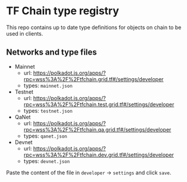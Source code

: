 # TF Chain type registry

This repo contains up to date type definitions for objects on chain to be used in clients.

## Networks and type files

- Mainnet
  - url: https://polkadot.js.org/apps/?rpc=wss%3A%2F%2Ftfchain.grid.tf#/settings/developer
  - types: `mainnet.json`
- Testnet
  - url: https://polkadot.js.org/apps/?rpc=wss%3A%2F%2Ftfchain.test.grid.tf#/settings/developer
  - types: `testnet.json`
- QaNet
  - url: https://polkadot.js.org/apps/?rpc=wss%3A%2F%2Ftfchain.qa.grid.tf#/settings/developer
  - types: `qanet.json`
- Devnet
  - url: https://polkadot.js.org/apps/?rpc=wss%3A%2F%2Ftfchain.dev.grid.tf#/settings/developer
  - types: `devnet.json`

Paste the content of the file in `developer` -> `settings` and click `save`.
